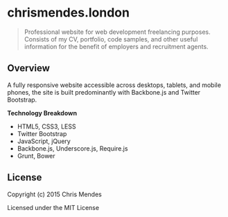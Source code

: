 # chrismendes.london

> Professional website for web development freelancing purposes. Consists of my CV, portfolio, code samples, and other useful information for the benefit of employers and recruitment agents.

## Overview

A fully responsive website accessible across desktops, tablets, and mobile phones, the site is built predominantly with Backbone.js and Twitter Bootstrap.

**Technology Breakdown**

* HTML5, CSS3, LESS
* Twitter Bootstrap
* JavaScript, jQuery
* Backbone.js, Underscore.js, Require.js
* Grunt, Bower

## License

Copyright (c) 2015 Chris Mendes

Licensed under the MIT License